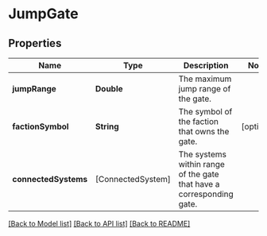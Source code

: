 # JumpGate

## Properties
Name | Type | Description | Notes
------------ | ------------- | ------------- | -------------
**jumpRange** | **Double** | The maximum jump range of the gate. | 
**factionSymbol** | **String** | The symbol of the faction that owns the gate. | [optional] 
**connectedSystems** | [ConnectedSystem] | The systems within range of the gate that have a corresponding gate. | 

[[Back to Model list]](../README.md#documentation-for-models) [[Back to API list]](../README.md#documentation-for-api-endpoints) [[Back to README]](../README.md)


